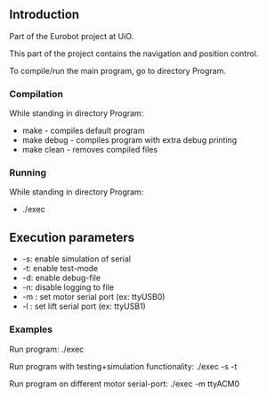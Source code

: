 ## Introduction
Part of the Eurobot project at UiO. 

This part of the project contains the navigation and position control.


To compile/run the main program, go to directory Program. 


### Compilation
While standing in directory Program:

* make        - compiles default program   
* make debug  - compiles program with extra debug printing
* make clean  - removes compiled files


### Running
While standing in directory Program:

* ./exec


## Execution parameters
* -s: enable simulation of serial
* -t: enable test-mode
* -d: enable debug-file
* -n: disable logging to file
* -m <port>: set motor serial port (ex: ttyUSB0)
* -l <port>: set lift serial port (ex: ttyUSB1)


### Examples

Run program: 
./exec

Run program with testing+simulation functionality:
./exec -s -t 

Run program on different motor serial-port:
./exec -m ttyACM0 